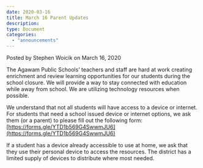 ```yaml
---
date: 2020-03-16
title: March 16 Parent Updates
description:
type: Document
categories:
  - "announcements"
---
```

Posted by Stephen Woicik on March 16, 2020

The Agawam Public Schools’ teachers and staff are hard at work creating enrichment and review learning opportunities for our students during the school closure. We will provide a way to stay connected with education while away from school. We are utilizing technology resources when possible. 

We understand that not all students will have access to a device or internet. For students that need a school issued device or internet options, we ask them (or a parent) to please fill out the following form: [https://forms.gle/YTD1b569G4SwwmJU6](https://forms.gle/YTD1b569G4SwwmJU6)

If a student has a device already accessible to use at home, we ask that they use their personal device to access the resources. The district has a limited supply of devices to distribute where most needed. 
